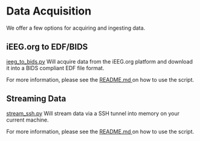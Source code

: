 # Data Acquisition

We offer a few options for acquiring and ingesting data.

## iEEG.org to EDF/BIDS

[ieeg_to_bids.py](../../scripts/codehub/utils/acquisition/ieeg_to_bids.py) Will acquire data from the iEEG.org platform and download it into a BIDS compliant EDF file format.

For more information, please see the [README.md ](scripts/codehub/utils/acquisition/README.md) on how to use the script.

## Streaming Data

[stream_ssh.py](../../scripts/codehub/utils/acquisition/stream_ssh.py) Will stream data via a SSH tunnel into memory on your current machine.

For more information, please see the [README.md ](scripts/codehub/utils/acquisition/README.md) on how to use the script.
